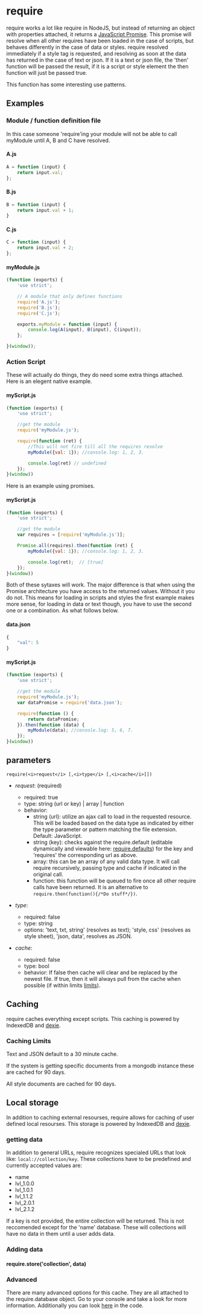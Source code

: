 # require
require works a lot like require in NodeJS, but instead of returning an object with properties attached, it returns a [JavaScript Promise](https://developer.mozilla.org/en-US/docs/Web/JavaScript/Reference/Global_Objects/Promise). This promise will resolve when all other requires have been loaded in the case of scripts, but behaves differently in the case of data or styles. require resolved immediately if a style tag is requested, and resolving as soon at the data has returned in the case of text or json. If it is a text or json file, the 'then' function will be passed the result, if it is a script or style element the then function will just be passed true.

This function has some interesting use patterns.

## Examples

### Module / function definition file 

In this case someone 'require'ing your module will not be able to call myModule until A, B and C have resolved. 

#### A.js
```JavaScript
A = function (input) {
    return input.val;
};
```

#### B.js
```JavaScript
B = function (input) {
    return input.val + 1;
}
```

#### C.js
```JavaScript
C = function (input) {
    return input.val + 2;
};
```

#### myModule.js
```JavaScript
(function (exports) {
    'use strict';

    // A module that only defines functions
    require('A.js');
    require('B.js');
    require('C.js');

    exports.myModule = function (input) {
        console.log(A(input), B(input), C(input));
    };

}(window));
```

### Action Script

These will actually do things, they do need some extra things attached. Here is an elegent native example.

#### myScript.js
```JavaScript
(function (exports) {
    'use strict';

    //get the module
    require('myModule.js');

    require(function (ret) {
        //This will not fire till all the requires resolve
        myModule({val: 1}); //console.log: 1, 2, 3.

        console.log(ret) // undefined
    });
}(window))
```

Here is an example using promises.

#### myScript.js
```JavaScript
(function (exports) {
    'use strict';

    //get the module
    var requires = [require('myModule.js')];

    Promise.all(requires).then(function (ret) {
        myModule({val: 1}); //console.log: 1, 2, 3.

        console.log(ret);  // [true]
    });
}(window))
```

Both of these sytaxes will work. The major difference is that when using the Promise architecture you have access to the returned values. Without it you do not. This means for loading in scripts and styles the first example makes more sense, for loading in data or text though, you have to use the second one or a combination. As what follows below.

#### data.json
```JavaScript
{
    "val": 5
}
```

#### myScript.js
```JavaScript
(function (exports) {
    'use strict';

    //get the module
    require('myModule.js');
    var dataPromise = require('data.json');

    require(function () {
        return dataPromise;
    }).then(function (data) {
        myModule(data); //console.log: 5, 6, 7.
    });
}(window))
```

## parameters

`require(<i>request</i> [,<i>type</i> [,<i>cache</i>]])`

- *request*: (required) 
  - required: true
  - type: string (url or key) | array | function
  - behavior:
    - string (url): utilize an ajax call to load in the requested resource. This will be loaded based on the data type as indicated by either the type parameter or pattern matching the file extension. Default: JavaScript.
    - string (key): checks against the require.default (editable dynamically and viewable here: [require.defaults](https://github.com/kinome/kinome_toolbox/blob/master/js/client/web_namespace.js#L20)) for the key and 'requires' the corresponding url as above.
    - array: this can be an array of any valid data type. It will call require recursively, passing type and cache if indicated in the original call.
    - function: this function will be queued to fire once all other require calls have been returned. It is an alternative to `require.then(function(){/*Do stuff*/})`.

- *type*: 
  - required: false
  - type: string
  - options: 'text, txt, string' (resolves as text); 'style, css' (resolves as style sheet), 'json, data', resolves as JSON.

- *cache*: 
  - required: false
  - type: bool
  - behavior: If false then cache will clear and be replaced by the newest file. If true, then it will always pull from the cache when possible (if within limits [limits](#caching-limits)).

## Caching

require caches everything except scripts. This caching is powered by IndexedDB and [dexie](http://dexie.org).

### Caching Limits

Text and JSON default to a 30 minute cache. 

If the system is getting specific documents from a mongodb instance these are cached for 90 days.

All style documents are cached for 90 days.

## Local storage

In addition to caching external resourses, require allows for caching of user defined local resourses. This storage is powered by IndexedDB and [dexie](http://dexie.org).

### getting data

In addition to general URLs, require recognizes specialed URLs that look like: `local://collection/key`. These collections have to be predefined and currently accepted values are:
- name
- lvl_1.0.0
- lvl_1.0.1
- lvl_1.1.2
- lvl_2.0.1
- lvl_2.1.2

If a key is not provided, the entire collection will be returned. This is not reccomended except for the 'name' database. These will collections will have no data in them until a user adds data.

### Adding data

#### require.store('collection', data)

### Advanced

There are many advanced options for this cache. They are all attached to the require.database object. Go to your console and take a look for more information. Additionally you can look [here]() in the code.
